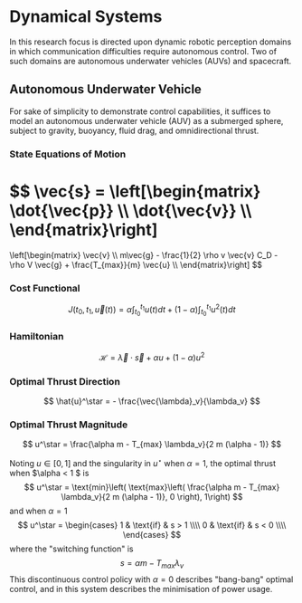 # Dynamical Systems
In this research focus is directed upon dynamic robotic perception domains in which communication difficulties require autonomous control. Two of such domains are autonomous underwater vehicles (AUVs) and spacecraft.

## Autonomous Underwater Vehicle
For sake of simplicity to demonstrate control capabilities, it suffices to model an autonomous underwater vehicle (AUV) as a submerged sphere, subject to gravity, buoyancy, fluid drag, and omnidirectional thrust.

### State Equations of Motion
$$
\vec{s} =
\\left[\\begin{matrix}
\dot{\vec{p}} \\\\
\dot{\vec{v}} \\\\
\\end{matrix}\\right]
=
\\left[\\begin{matrix}
\vec{v} \\\\
m\vec{g} - \frac{1}{2} \rho v \vec{v} C_D - \rho V \vec{g} + \frac{T_{max}}{m} \vec{u} \\\\
\\end{matrix}\\right]
$$

### Cost Functional
$$
J (t_0, t_1, \vec{u}(t)) = \alpha \int_{t_0}^{t_1} u(t) dt + (1 - \alpha) \int_{t_0}^{t_1} u^2(t)dt
$$

### Hamiltonian
$$
\mathcal{H} =
\vec{\lambda} \cdot \vec{s} + \alpha u + (1 - \alpha) u^2
$$

### Optimal Thrust Direction
$$
\hat{u}^\star = - \frac{\vec{\lambda}_v}{\lambda_v}
$$

### Optimal Thrust Magnitude
$$
u^\star = \frac{\alpha m - T_{max} \lambda_v}{2 m (\alpha - 1)}
$$

Noting $u \in [0, 1]$ and the singularity in $u^\star$ when $\alpha = 1$, the optimal thrust when $\alpha < 1 $ is
$$
u^\star =
\text{min}\left(
  \text{max}\left(
    \frac{\alpha m - T_{max} \lambda_v}{2 m (\alpha - 1)}, 0
    \right), 1\right)
$$
and when $\alpha = 1$
$$
u^\star =
\begin{cases}
1 & \text{if} & s > 1 \\\\
0 & \text{if} & s < 0 \\\\
\end{cases}
$$
where the "switching function" is
$$
s = \alpha m - T_{max} \lambda_v
$$
This discontinuous control policy with $\alpha = 0$ describes "bang-bang" optimal control, and in this system describes the minimisation of power usage.
